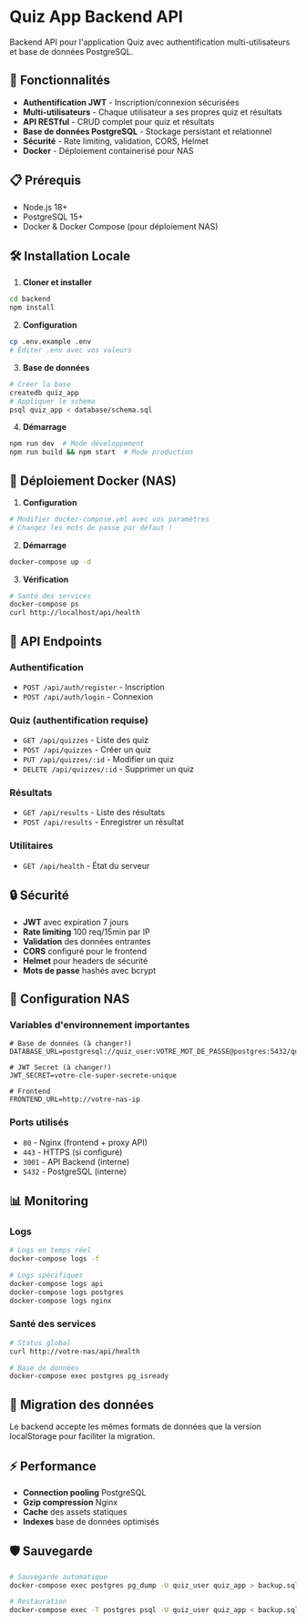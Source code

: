 
# Quiz App Backend API

Backend API pour l'application Quiz avec authentification multi-utilisateurs et base de données PostgreSQL.

## 🚀 Fonctionnalités

- **Authentification JWT** - Inscription/connexion sécurisées
- **Multi-utilisateurs** - Chaque utilisateur a ses propres quiz et résultats
- **API RESTful** - CRUD complet pour quiz et résultats
- **Base de données PostgreSQL** - Stockage persistant et relationnel
- **Sécurité** - Rate limiting, validation, CORS, Helmet
- **Docker** - Déploiement containerisé pour NAS

## 📋 Prérequis

- Node.js 18+
- PostgreSQL 15+
- Docker & Docker Compose (pour déploiement NAS)

## 🛠️ Installation Locale

1. **Cloner et installer**
```bash
cd backend
npm install
```

2. **Configuration**
```bash
cp .env.example .env
# Éditer .env avec vos valeurs
```

3. **Base de données**
```bash
# Créer la base
createdb quiz_app
# Appliquer le schema
psql quiz_app < database/schema.sql
```

4. **Démarrage**
```bash
npm run dev  # Mode développement
npm run build && npm start  # Mode production
```

## 🐳 Déploiement Docker (NAS)

1. **Configuration**
```bash
# Modifier docker-compose.yml avec vos paramètres
# Changez les mots de passe par défaut !
```

2. **Démarrage**
```bash
docker-compose up -d
```

3. **Vérification**
```bash
# Santé des services
docker-compose ps
curl http://localhost/api/health
```

## 📡 API Endpoints

### Authentification
- `POST /api/auth/register` - Inscription
- `POST /api/auth/login` - Connexion

### Quiz (authentification requise)
- `GET /api/quizzes` - Liste des quiz
- `POST /api/quizzes` - Créer un quiz
- `PUT /api/quizzes/:id` - Modifier un quiz
- `DELETE /api/quizzes/:id` - Supprimer un quiz

### Résultats
- `GET /api/results` - Liste des résultats
- `POST /api/results` - Enregistrer un résultat

### Utilitaires
- `GET /api/health` - État du serveur

## 🔒 Sécurité

- **JWT** avec expiration 7 jours
- **Rate limiting** 100 req/15min par IP
- **Validation** des données entrantes
- **CORS** configuré pour le frontend
- **Helmet** pour headers de sécurité
- **Mots de passe** hashés avec bcrypt

## 🔧 Configuration NAS

### Variables d'environnement importantes
```env
# Base de données (à changer!)
DATABASE_URL=postgresql://quiz_user:VOTRE_MOT_DE_PASSE@postgres:5432/quiz_app

# JWT Secret (à changer!)
JWT_SECRET=votre-cle-super-secrete-unique

# Frontend
FRONTEND_URL=http://votre-nas-ip
```

### Ports utilisés
- `80` - Nginx (frontend + proxy API)
- `443` - HTTPS (si configuré)
- `3001` - API Backend (interne)
- `5432` - PostgreSQL (interne)

## 📊 Monitoring

### Logs
```bash
# Logs en temps réel
docker-compose logs -f

# Logs spécifiques
docker-compose logs api
docker-compose logs postgres
docker-compose logs nginx
```

### Santé des services
```bash
# Status global
curl http://votre-nas/api/health

# Base de données
docker-compose exec postgres pg_isready
```

## 🔄 Migration des données

Le backend accepte les mêmes formats de données que la version localStorage pour faciliter la migration.

## ⚡ Performance

- **Connection pooling** PostgreSQL
- **Gzip compression** Nginx
- **Cache** des assets statiques
- **Indexes** base de données optimisés

## 🛡️ Sauvegarde

```bash
# Sauvegarde automatique
docker-compose exec postgres pg_dump -U quiz_user quiz_app > backup.sql

# Restauration
docker-compose exec -T postgres psql -U quiz_user quiz_app < backup.sql
```
